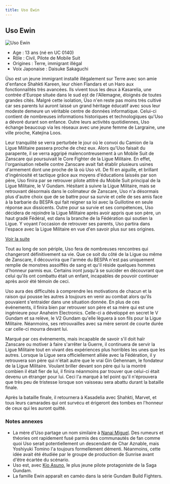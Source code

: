 ```yaml
---
title: Uso Ewin
---
```


Uso Ewin
--------


![Uso Ewin](/images/stories/saga/vgundam/persos/uso-ewin.png)


* Age : 13 ans (né en UC 0140)
* Rôle : Civil, Pilote de Mobile Suit
* Origines : Terre, immigrant illégal
* Voix Japonaise : Daisuke Sakaguchi


Üso est un jeune immigrant installé illégalement sur Terre avec son amie d'enfance Shahkti Kareen, leur chien Flandars et un Haro aux fonctionnalités très avancées. Ils vivent tous les deux à Kasarelia, une contrée d'Europe située dans le sud est de l'Allemagne, éloignés de toutes grandes cités. Malgré cette isolation, Üso n'en reste pas moins très cultivé car ses parents lui auront laissé un grand héritage éducatif avec sous leur modeste demeure un véritable centre de données informatique. Celui-ci contient de nombreuses informations historiques et technologiques qu'Uso a dévoré durant son enfance. Outre leurs activités quotidiennes, Uso échange beaucoup via les réseaux avec une jeune femme de Largraine, une ville proche, Katejina Loos. 


Leur tranquilité se verra perturbée le jour où le convoi du Camion de la Ligue Militaire passera proche de chez eux. Alors qu'Uso faisait du parapente, il se verra aggripé malencontreusement à un Mobile Suit de Zanscare qui poursuivait le Core Fighter de la Ligue Militaire. En effet, l'organisation rebelle contre Zanscare avait fait établir plusieurs usines d'armement dont une proche de là où Uso vit. De fil en aiguille, et brillant d'ingéniosité et tactique grâce aux moyens d'éducations laissés par son père, Uso finira par se retrouver pilote attitré du Mobile Suit principal de la Ligue Militaire, le V Gundam. Hésitant à suivre la Ligue Militaire, mais se retrouvant désormais dans le colimateur de Zanscare, Uso n'a désormais plus d'autre choix que de se battre pour sa survie et celle de ses amis face à la barbarie du BESPA qui fait reigner sa loi avec la Guillotine en seule réponse aux dissicents. Outre pour sa survie et ses compétences, Uso décidera de rejoindre la Ligue Militaire après avoir appris que son père, un haut gradé Fédéral, est dans la branche de la Fédération qui soutien la Ligue. Y voyant l'occasion de retrouver ses parents, Uso partira dans l'espace avec la Ligue Militaire en vue d'en savoir plus sur ses origines. 


[Voir la suite](javascript:spoiler();)


Tout au long de son périple, Uso fera de nombreuses rencontres qui changeront définitivement sa vie. Que ce soit du côté de la Ligue ou même de Zanscare, il découvrira que l'armée du BESPA n'est pas uniquement remplie de monstres assoiffés de sang et qu'il réside quelques hommes d'honneur parmis eux. Certains iront jusqu'à se suicider en découvrant que celui qu'ils ont combattu était un enfant, incapables de pouvoir continuer après avoir été témoin de ceci. 


Uso aura des difficultés à comprendre les motivations de chacun et la raison qui pousse les autres à toujours en venir au combat alors qu'ils pouvaient s'entraider dans une situation donnée. En plus de ces événements, il finira bien par retrouver son père et sa mère qui est une ingénieure pour Anaheim Electronics. Celle-ci a développé en secret le V Gundam et sa relève, le V2 Gundam qu'elle lèguera à son fils pour la Ligue Militaire. Néanmoins, ses retrouvailles avec sa mère seront de courte durée car celle-ci mourra devant lui. 


Marqué par ces évènements, mais incapable de savoir s'il doit haïr Zanscare ou motiver à faire s'arrêter la Guerre, il continuera de servir la Ligue Militaire tout en vivant des expériences plus horribles les unes que les autres. Lorsque la Ligue sera officiellement alliée avec la Fédération, il y retrouvera son père qui n'était autre que le vrai Gin Gehennam, le fondateur de la Ligue Militaire. Voulant briller devant son père qui lu ia montré combien il était fier de lui, il finira néanmoins par trouver que celui-ci était devenu un étranger pour lui. Ceci l'a marqué à tel point qu'il n'éprouvera que très peu de tristesse lorsque son vaisseau sera abattu durant la bataille finale. 


Après la bataille finale, il retournera à Kasadelia avec Shahkti, Marvet, et tous leurs camarades qui ont survécu et érigeront des tombes en l'honneur de ceux qui les auront quitté. 



### Notes annexes


* La mère d'Uso partage un nom similaire à [Nanai Miguel](uc/chars-counterattack/nanai-miguel.html). Des rumeurs et théories ont rapidement fusé parmis des communautés de fan comme quoi Uso serait potentiellement un descendant de Char Aznable, mais Yoshiyuki Tomino l'a toujours formellement démenti. Néanmoins, cette idée avait été étudiée par le groupe de production de Sunrise avant d'être écartée du scénario.
* Uso est, avec [Kio Asuno](ag/gundam-age/kio-asuno.html), le plus jeune pilote protagoniste de la Saga Gundam.
* La famille Ewin apparaît en caméo dans la série Gundam Build Fighters.
